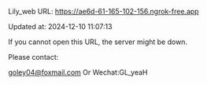 Lily_web URL: https://ae6d-61-165-102-156.ngrok-free.app

Updated at: 2024-12-10 11:07:13

If you cannot open this URL, the server might be down.

Please contact: 

goley04@foxmail.com Or Wechat:GL_yeaH